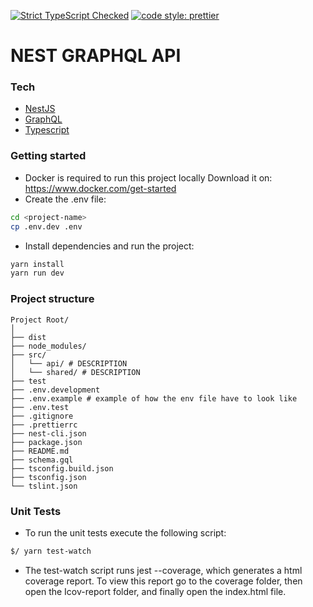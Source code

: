 [![Strict TypeScript Checked](https://camo.githubusercontent.com/21132e0838961fbecb75077042aa9b15bc0bf6f9/68747470733a2f2f62616467656e2e6e65742f62616467652f4275696c74253230576974682f547970655363726970742f626c7565)](https://www.typescriptlang.org)
[![code style: prettier](https://img.shields.io/badge/code_style-prettier-ff69b4.svg?style=flat-square)](https://github.com/prettier/prettier)

# NEST GRAPHQL API

### Tech

- [NestJS](https://docs.nestjs.com/)
- [GraphQL](https://graphql.org/)
- [Typescript](https://www.typescriptlang.org/docs/home.html)

### Getting started

- Docker is required to run this project locally
  Download it on: https://www.docker.com/get-started
- Create the .env file:

```sh
cd <project-name>
cp .env.dev .env
```

- Install dependencies and run the project:

```sh
yarn install
yarn run dev
```

### Project structure

```
Project Root/
│
├── dist
├── node_modules/
├── src/
│   └── api/ # DESCRIPTION
│   └── shared/ # DESCRIPTION
├── test
├── .env.development
├── .env.example # example of how the env file have to look like
├── .env.test
├── .gitignore
├── .prettierrc
├── nest-cli.json
├── package.json
├── README.md
├── schema.gql
├── tsconfig.build.json
├── tsconfig.json
└── tslint.json
```

### Unit Tests

- To run the unit tests execute the following script:

```sh
$/ yarn test-watch
```

- The test-watch script runs jest --coverage, which generates a html coverage report. To view this report go to the coverage folder, then open the Icov-report folder, and finally open the index.html file.
